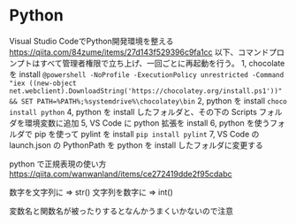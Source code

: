 # Python
Visual Studio CodeでPython開発環境を整える
https://qiita.com/84zume/items/27d143f529396c9fa1cc
以下、コマンドプロンプトはすべて管理者権限で立ち上げ、一回ごとに再起動を行う。
1, chocolate を install
`@powershell -NoProfile -ExecutionPolicy unrestricted -Command "iex ((new-object net.webclient).DownloadString('https://chocolatey.org/install.ps1'))" && SET PATH=%PATH%;%systemdrive%\chocolatey\bin`
2, python を install
`choco install python`
4, python を install したフォルダと、その下の Scripts フォルダを環境変数に追加
5, VS Code に python 拡張を install
6, python を使うフォルダで pip を使って pylint を install
`pip install pylint`
7, VS Code の launch.json の PythonPath を python を install したフォルダに変更する

python で正規表現の使い方
https://qiita.com/wanwanland/items/ce272419dde2f95cdabc

数字を文字列に ⇒ str()
文字列を数字に ⇒ int()

変数名と関数名が被ったりするとなんかうまくいかないので注意